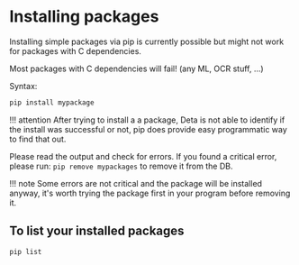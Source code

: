 # Installing packages

Installing simple packages via pip is currently possible but might not work for packages with C dependencies.

Most packages with C dependencies will fail! (any ML, OCR stuff, ...)

Syntax:

```bash
pip install mypackage
```

!!! attention
    After trying to install a a package, Deta is not able to identify if the install was successful or not, pip does provide easy programmatic way to find that out.

Please read the output and check for errors. If you found a critical error, please run: `pip remove mypackages` to remove it from the DB.

!!! note
    Some errors are not critical and the package will be installed anyway, it's worth trying the package first in your program before removing it.

## To list your installed packages

```bash
pip list
```